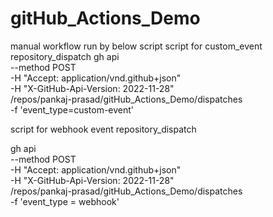 # gitHub_Actions_Demo

manual workflow run by below script
script for custom_event repository_dispatch
gh api \
  --method POST \
  -H "Accept: application/vnd.github+json" \
  -H "X-GitHub-Api-Version: 2022-11-28" \
  /repos/pankaj-prasad/gitHub_Actions_Demo/dispatches \
   -f 'event_type=custom-event'

   script for webhook event repository_dispatch

gh api \
  --method POST \
  -H "Accept: application/vnd.github+json" \
  -H "X-GitHub-Api-Version: 2022-11-28" \
  /repos/pankaj-prasad/gitHub_Actions_Demo/dispatches \
   -f 'event_type = webhook'   

